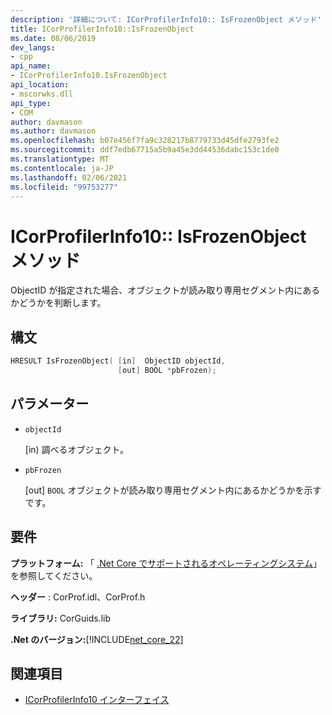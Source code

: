 ```yaml
---
description: '詳細について: ICorProfilerInfo10:: IsFrozenObject メソッド'
title: ICorProfilerInfo10::IsFrozenObject
ms.date: 08/06/2019
dev_langs:
- cpp
api_name:
- ICorProfilerInfo10.IsFrozenObject
api_location:
- mscorwks.dll
api_type:
- COM
author: davmason
ms.author: davmason
ms.openlocfilehash: b07e456f7fa9c328217b8779733d45dfe2793fe2
ms.sourcegitcommit: ddf7edb67715a5b9a45e3dd44536dabc153c1de0
ms.translationtype: MT
ms.contentlocale: ja-JP
ms.lasthandoff: 02/06/2021
ms.locfileid: "99753277"
---
```

# <a name="icorprofilerinfo10isfrozenobject-method"></a>ICorProfilerInfo10:: IsFrozenObject メソッド

ObjectID が指定された場合、オブジェクトが読み取り専用セグメント内にあるかどうかを判断します。

## <a name="syntax"></a>構文

```cpp
HRESULT IsFrozenObject( [in]  ObjectID objectId,
                        [out] BOOL *pbFrozen);
```

## <a name="parameters"></a>パラメーター

- `objectId`

  \[in) 調べるオブジェクト。

- `pbFrozen`

  \[out] `BOOL` オブジェクトが読み取り専用セグメント内にあるかどうかを示すです。

## <a name="requirements"></a>要件

**プラットフォーム:** 「 [.Net Core でサポートされるオペレーティングシステム](../../../core/install/windows.md?pivots=os-windows)」を参照してください。

**ヘッダー** : CorProf.idl、CorProf.h

**ライブラリ:** CorGuids.lib

**.Net のバージョン:**[!INCLUDE[net_core_22](../../../../includes/net-core-30-md.md)]

## <a name="see-also"></a>関連項目

- [ICorProfilerInfo10 インターフェイス](icorprofilerinfo10-interface.md)
